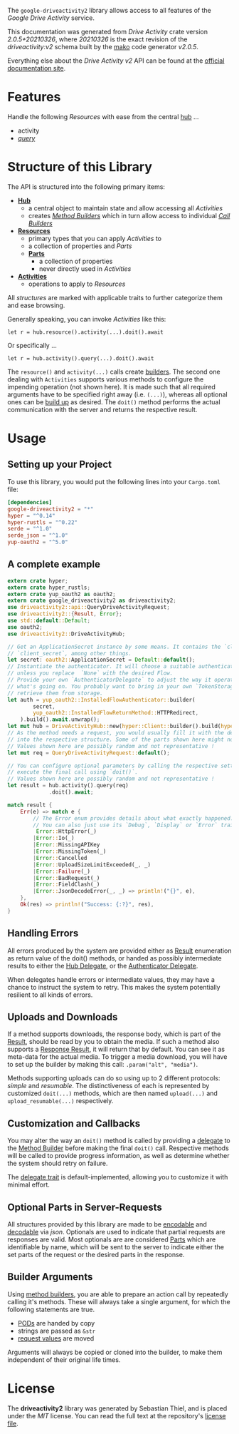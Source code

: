 <!---
DO NOT EDIT !
This file was generated automatically from 'src/mako/api/README.md.mako'
DO NOT EDIT !
-->
The `google-driveactivity2` library allows access to all features of the *Google Drive Activity* service.

This documentation was generated from *Drive Activity* crate version *2.0.5+20210326*, where *20210326* is the exact revision of the *driveactivity:v2* schema built by the [mako](http://www.makotemplates.org/) code generator *v2.0.5*.

Everything else about the *Drive Activity* *v2* API can be found at the
[official documentation site](https://developers.google.com/drive/activity/).
# Features

Handle the following *Resources* with ease from the central [hub](https://docs.rs/google-driveactivity2/2.0.5+20210326/google_driveactivity2/DriveActivityHub) ... 

* activity
 * [*query*](https://docs.rs/google-driveactivity2/2.0.5+20210326/google_driveactivity2/api::ActivityQueryCall)




# Structure of this Library

The API is structured into the following primary items:

* **[Hub](https://docs.rs/google-driveactivity2/2.0.5+20210326/google_driveactivity2/DriveActivityHub)**
    * a central object to maintain state and allow accessing all *Activities*
    * creates [*Method Builders*](https://docs.rs/google-driveactivity2/2.0.5+20210326/google_driveactivity2/client::MethodsBuilder) which in turn
      allow access to individual [*Call Builders*](https://docs.rs/google-driveactivity2/2.0.5+20210326/google_driveactivity2/client::CallBuilder)
* **[Resources](https://docs.rs/google-driveactivity2/2.0.5+20210326/google_driveactivity2/client::Resource)**
    * primary types that you can apply *Activities* to
    * a collection of properties and *Parts*
    * **[Parts](https://docs.rs/google-driveactivity2/2.0.5+20210326/google_driveactivity2/client::Part)**
        * a collection of properties
        * never directly used in *Activities*
* **[Activities](https://docs.rs/google-driveactivity2/2.0.5+20210326/google_driveactivity2/client::CallBuilder)**
    * operations to apply to *Resources*

All *structures* are marked with applicable traits to further categorize them and ease browsing.

Generally speaking, you can invoke *Activities* like this:

```Rust,ignore
let r = hub.resource().activity(...).doit().await
```

Or specifically ...

```ignore
let r = hub.activity().query(...).doit().await
```

The `resource()` and `activity(...)` calls create [builders][builder-pattern]. The second one dealing with `Activities` 
supports various methods to configure the impending operation (not shown here). It is made such that all required arguments have to be 
specified right away (i.e. `(...)`), whereas all optional ones can be [build up][builder-pattern] as desired.
The `doit()` method performs the actual communication with the server and returns the respective result.

# Usage

## Setting up your Project

To use this library, you would put the following lines into your `Cargo.toml` file:

```toml
[dependencies]
google-driveactivity2 = "*"
hyper = "^0.14"
hyper-rustls = "^0.22"
serde = "^1.0"
serde_json = "^1.0"
yup-oauth2 = "^5.0"
```

## A complete example

```Rust
extern crate hyper;
extern crate hyper_rustls;
extern crate yup_oauth2 as oauth2;
extern crate google_driveactivity2 as driveactivity2;
use driveactivity2::api::QueryDriveActivityRequest;
use driveactivity2::{Result, Error};
use std::default::Default;
use oauth2;
use driveactivity2::DriveActivityHub;

// Get an ApplicationSecret instance by some means. It contains the `client_id` and 
// `client_secret`, among other things.
let secret: oauth2::ApplicationSecret = Default::default();
// Instantiate the authenticator. It will choose a suitable authentication flow for you, 
// unless you replace  `None` with the desired Flow.
// Provide your own `AuthenticatorDelegate` to adjust the way it operates and get feedback about 
// what's going on. You probably want to bring in your own `TokenStorage` to persist tokens and
// retrieve them from storage.
let auth = yup_oauth2::InstalledFlowAuthenticator::builder(
        secret,
        yup_oauth2::InstalledFlowReturnMethod::HTTPRedirect,
    ).build().await.unwrap();
let mut hub = DriveActivityHub::new(hyper::Client::builder().build(hyper_rustls::HttpsConnector::with_native_roots()), auth);
// As the method needs a request, you would usually fill it with the desired information
// into the respective structure. Some of the parts shown here might not be applicable !
// Values shown here are possibly random and not representative !
let mut req = QueryDriveActivityRequest::default();

// You can configure optional parameters by calling the respective setters at will, and
// execute the final call using `doit()`.
// Values shown here are possibly random and not representative !
let result = hub.activity().query(req)
             .doit().await;

match result {
    Err(e) => match e {
        // The Error enum provides details about what exactly happened.
        // You can also just use its `Debug`, `Display` or `Error` traits
         Error::HttpError(_)
        |Error::Io(_)
        |Error::MissingAPIKey
        |Error::MissingToken(_)
        |Error::Cancelled
        |Error::UploadSizeLimitExceeded(_, _)
        |Error::Failure(_)
        |Error::BadRequest(_)
        |Error::FieldClash(_)
        |Error::JsonDecodeError(_, _) => println!("{}", e),
    },
    Ok(res) => println!("Success: {:?}", res),
}

```
## Handling Errors

All errors produced by the system are provided either as [Result](https://docs.rs/google-driveactivity2/2.0.5+20210326/google_driveactivity2/client::Result) enumeration as return value of
the doit() methods, or handed as possibly intermediate results to either the 
[Hub Delegate](https://docs.rs/google-driveactivity2/2.0.5+20210326/google_driveactivity2/client::Delegate), or the [Authenticator Delegate](https://docs.rs/yup-oauth2/*/yup_oauth2/trait.AuthenticatorDelegate.html).

When delegates handle errors or intermediate values, they may have a chance to instruct the system to retry. This 
makes the system potentially resilient to all kinds of errors.

## Uploads and Downloads
If a method supports downloads, the response body, which is part of the [Result](https://docs.rs/google-driveactivity2/2.0.5+20210326/google_driveactivity2/client::Result), should be
read by you to obtain the media.
If such a method also supports a [Response Result](https://docs.rs/google-driveactivity2/2.0.5+20210326/google_driveactivity2/client::ResponseResult), it will return that by default.
You can see it as meta-data for the actual media. To trigger a media download, you will have to set up the builder by making
this call: `.param("alt", "media")`.

Methods supporting uploads can do so using up to 2 different protocols: 
*simple* and *resumable*. The distinctiveness of each is represented by customized 
`doit(...)` methods, which are then named `upload(...)` and `upload_resumable(...)` respectively.

## Customization and Callbacks

You may alter the way an `doit()` method is called by providing a [delegate](https://docs.rs/google-driveactivity2/2.0.5+20210326/google_driveactivity2/client::Delegate) to the 
[Method Builder](https://docs.rs/google-driveactivity2/2.0.5+20210326/google_driveactivity2/client::CallBuilder) before making the final `doit()` call. 
Respective methods will be called to provide progress information, as well as determine whether the system should 
retry on failure.

The [delegate trait](https://docs.rs/google-driveactivity2/2.0.5+20210326/google_driveactivity2/client::Delegate) is default-implemented, allowing you to customize it with minimal effort.

## Optional Parts in Server-Requests

All structures provided by this library are made to be [encodable](https://docs.rs/google-driveactivity2/2.0.5+20210326/google_driveactivity2/client::RequestValue) and 
[decodable](https://docs.rs/google-driveactivity2/2.0.5+20210326/google_driveactivity2/client::ResponseResult) via *json*. Optionals are used to indicate that partial requests are responses 
are valid.
Most optionals are are considered [Parts](https://docs.rs/google-driveactivity2/2.0.5+20210326/google_driveactivity2/client::Part) which are identifiable by name, which will be sent to 
the server to indicate either the set parts of the request or the desired parts in the response.

## Builder Arguments

Using [method builders](https://docs.rs/google-driveactivity2/2.0.5+20210326/google_driveactivity2/client::CallBuilder), you are able to prepare an action call by repeatedly calling it's methods.
These will always take a single argument, for which the following statements are true.

* [PODs][wiki-pod] are handed by copy
* strings are passed as `&str`
* [request values](https://docs.rs/google-driveactivity2/2.0.5+20210326/google_driveactivity2/client::RequestValue) are moved

Arguments will always be copied or cloned into the builder, to make them independent of their original life times.

[wiki-pod]: http://en.wikipedia.org/wiki/Plain_old_data_structure
[builder-pattern]: http://en.wikipedia.org/wiki/Builder_pattern
[google-go-api]: https://github.com/google/google-api-go-client

# License
The **driveactivity2** library was generated by Sebastian Thiel, and is placed 
under the *MIT* license.
You can read the full text at the repository's [license file][repo-license].

[repo-license]: https://github.com/Byron/google-apis-rsblob/main/LICENSE.md
